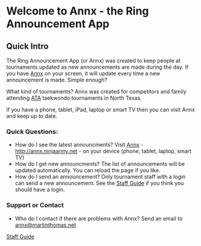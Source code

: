 # Welcome to Annx - the Ring Announcement App

## Quick Intro

The Ring Announcement App (or Annx) was created to keep people at tournaments updated as new announcements are made during the day.  If you have [Annx](http://annx.ninjaarmy.net) on your screen, it will update every time a new announcement is made. Simple enough?

What kind of tournaments? Annx was created for competitors and family attending [ATA](https://www.atamartialarts.com/) taekwondo tournaments in North Texas. 

If you have a phone, tablet, iPad, laptop or smart TV then you can visit Annx and keep up to date.

### Quick Questions:
- How do I see the latest announcments? Visit [Annx](http://annx.ninjaarmy.net) - http://annx.ninjaarmy.net - on your device (phone, tablet, laptop, smart TV)
- How do I get new announcments? The list of announcements will be updated automatically.  You can reload the page if you like.
- How do I send an announcement? Only tournament staff with a login can send a new announcement. See the [Staff Guide](./staff.md) if you think you should have a login.


### Support or Contact
- Who do I contact if there are problems with Annx? Send an email to annx@martinthomas.net

[Staff Guide](./staff.md)
